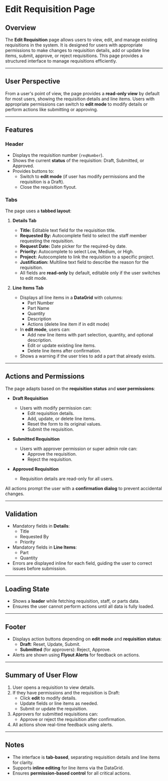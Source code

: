 # Edit Requisition Page

## Overview

The **Edit Requisition** page allows users to view, edit, and manage existing requisitions in the system. It is designed for users with appropriate permissions to make changes to requisition details, add or update line items, submit, approve, or reject requisitions. This page provides a structured interface to manage requisitions efficiently.

---

## User Perspective

From a user's point of view, the page provides a **read-only view** by default for most users, showing the requisition details and line items. Users with appropriate permissions can switch to **edit mode** to modify details or perform actions like submitting or approving.

---

## Features

### Header

- Displays the requisition number (`reqNumber`).
- Shows the current **status** of the requisition: Draft, Submitted, or Approved.
- Provides buttons to:
  - Switch to **edit mode** (if user has modify permissions and the requisition is a Draft).
  - Close the requisition flyout.

### Tabs

The page uses a **tabbed layout**:

1. **Details Tab**

   - **Title:** Editable text field for the requisition title.
   - **Requested By:** Autocomplete field to select the staff member requesting the requisition.
   - **Request Date:** Date picker for the required-by date.
   - **Priority:** Autocomplete to select Low, Medium, or High.
   - **Project:** Autocomplete to link the requisition to a specific project.
   - **Justification:** Multiline text field to describe the reason for the requisition.
   - All fields are **read-only** by default, editable only if the user switches to edit mode.

2. **Line Items Tab**
   - Displays all line items in a **DataGrid** with columns:
     - Part Number
     - Part Name
     - Quantity
     - Description
     - Actions (delete line item if in edit mode)
   - In **edit mode**, users can:
     - Add new line items with part selection, quantity, and optional description.
     - Edit or update existing line items.
     - Delete line items after confirmation.
   - Shows a warning if the user tries to add a part that already exists.

---

## Actions and Permissions

The page adapts based on the **requisition status** and **user permissions**:

- **Draft Requisition**

  - Users with modify permission can:
    - Edit requisition details.
    - Add, update, or delete line items.
    - Reset the form to its original values.
    - Submit the requisition.

- **Submitted Requisition**

  - Users with approver permission or super admin role can:
    - Approve the requisition.
    - Reject the requisition.

- **Approved Requisition**
  - Requisition details are read-only for all users.

All actions prompt the user with a **confirmation dialog** to prevent accidental changes.

---

## Validation

- Mandatory fields in **Details**:
  - Title
  - Requested By
  - Priority
- Mandatory fields in **Line Items**:
  - Part
  - Quantity
- Errors are displayed inline for each field, guiding the user to correct issues before submission.

---

## Loading State

- Shows a **loader** while fetching requisition, staff, or parts data.
- Ensures the user cannot perform actions until all data is fully loaded.

---

## Footer

- Displays action buttons depending on **edit mode** and **requisition status**:
  - **Draft**: Reset, Update, Submit.
  - **Submitted** (for approvers): Reject, Approve.
- Alerts are shown using **Flyout Alerts** for feedback on actions.

---

## Summary of User Flow

1. User opens a requisition to view details.
2. If they have permissions and the requisition is Draft:
   - Click **edit** to modify details.
   - Update fields or line items as needed.
   - Submit or update the requisition.
3. Approvers for submitted requisitions can:
   - Approve or reject the requisition after confirmation.
4. All actions show real-time feedback using alerts.

---

## Notes

- The interface is **tab-based**, separating requisition details and line items for clarity.
- Supports **inline editing** for line items via the DataGrid.
- Ensures **permission-based control** for all critical actions.
